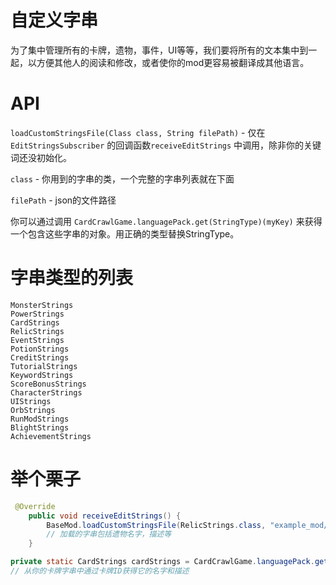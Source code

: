 # 自定义字串
为了集中管理所有的卡牌，遗物，事件，UI等等，我们要将所有的文本集中到一起，以方便其他人的阅读和修改，或者使你的mod更容易被翻译成其他语言。

# API
`loadCustomStringsFile(Class class, String filePath)` - 仅在`EditStringsSubscriber` 的回调函数`receiveEditStrings` 中调用，除非你的关键词还没初始化。

`class` - 你用到的字串的类，一个完整的字串列表就在下面

`filePath` - json的文件路径

你可以通过调用 `CardCrawlGame.languagePack.get(StringType)(myKey)` 来获得一个包含这些字串的对象。用正确的类型替换StringType。

# 字串类型的列表

```
MonsterStrings
PowerStrings
CardStrings
RelicStrings
EventStrings
PotionStrings
CreditStrings
TutorialStrings
KeywordStrings
ScoreBonusStrings
CharacterStrings
UIStrings
OrbStrings
RunModStrings
BlightStrings
AchievementStrings
```

# 举个栗子

```java
 @Override
    public void receiveEditStrings() {
        BaseMod.loadCustomStringsFile(RelicStrings.class, "example_mod/localization/ExampleModRelicStrings.json");
        // 加载的字串包括遗物名字，描述等
    }
```

```java
private static CardStrings cardStrings = CardCrawlGame.languagePack.getCardStrings(myCardID);
// 从你的卡牌字串中通过卡牌ID获得它的名字和描述
```
